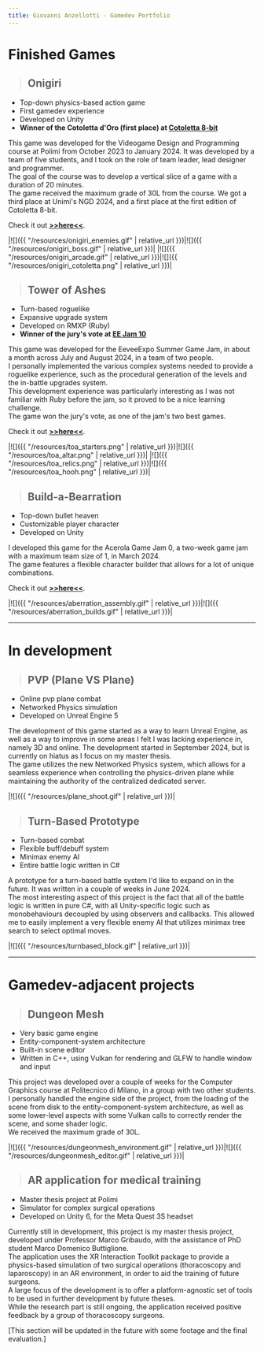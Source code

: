 ```yaml
---
title: Giovanni Anzellotti - Gamedev Portfolio
---
```

# **Finished Games**

>## **Onigiri**

- Top-down physics-based action game
- First gamedev experience
- Developed on Unity
- **Winner of the Cotoletta d'Oro (first place) at [Cotoletta 8-bit](https://www.cotoletta8bit.it/)**

This game was developed for the Videogame Design and Programming course at Polimi from October 2023 to January 2024. It was developed by a team of five students, and I took on the role of team leader, lead designer and programmer.\
The goal of the course was to develop a vertical slice of a game with a duration of 20 minutes.\
The game received the maximum grade of 30L from the course. We got a third place at Unimi's NGD 2024, and a first place at the first edition of Cotoletta 8-bit.

Check it out **[>>here<<](https://polimi-game-collective.itch.io/onigiri)**.

|![]({{ "/resources/onigiri_enemies.gif" | relative_url }})|![]({{ "/resources/onigiri_boss.gif" | relative_url }})|
|![]({{ "/resources/onigiri_arcade.gif" | relative_url }})|![]({{ "/resources/onigiri_cotoletta.png" | relative_url }})|

>## **Tower of Ashes**

- Turn-based roguelike
- Expansive upgrade system
- Developed on RMXP (Ruby)
- **Winner of the jury's vote at [EE Jam 10](https://eeveeexpo.com/game-jam-10/overview/)**

This game was developed for the EeveeExpo Summer Game Jam, in about a month across July and August 2024, in a team of two people.\
I personally implemented the various complex systems needed to provide a roguelike experience, such as the procedural generation of the levels and the in-battle upgrades system.\
This development experience was particularly interesting as I was not familiar with Ruby before the jam, so it proved to be a nice learning challenge.\
The game won the jury's vote, as one of the jam's two best games.

Check it out **[>>here<<](https://eeveeexpo.com/threads/8368)**.

|![]({{ "/resources/toa_starters.png" | relative_url }})|![]({{ "/resources/toa_altar.png" | relative_url }})|
|![]({{ "/resources/toa_relics.png" | relative_url }})|![]({{ "/resources/toa_hooh.png" | relative_url }})|

>## **Build-a-Bearration**

- Top-down bullet heaven
- Customizable player character
- Developed on Unity

I developed this game for the Acerola Game Jam 0, a two-week game jam with a maximum team size of 1, in March 2024.\
The game features a flexible character builder that allows for a lot of unique combinations.

Check it out **[>>here<<](https://joevanni.itch.io/aberration)**.

|![]({{ "/resources/aberration_assembly.gif" | relative_url }})|![]({{ "/resources/aberration_builds.gif" | relative_url }})|

---
# **In development**

>## **PVP (Plane VS Plane)**

- Online pvp plane combat
- Networked Physics simulation
- Developed on Unreal Engine 5

The development of this game started as a way to learn Unreal Engine, as well as a way to improve in some areas I felt I was lacking experience in, namely 3D and online. The development started in September 2024, but is currently on hiatus as I focus on my master thesis.\
The game utilizes the new Networked Physics system, which allows for a seamless experience when controlling the physics-driven plane while maintaining the authority of the centralized dedicated server.

|![]({{ "/resources/plane_shoot.gif" | relative_url }})|

>## **Turn-Based Prototype**

- Turn-based combat
- Flexible buff/debuff system
- Minimax enemy AI
- Entire battle logic written in C#

A prototype for a turn-based battle system I'd like to expand on in the future. It was written in a couple of weeks in June 2024.\
The most interesting aspect of this project is the fact that all of the battle logic is written in pure C#, with all Unity-specific logic such as monobehaviours decoupled by using observers and callbacks. This allowed me to easily implement a very flexible enemy AI that utilizes minimax tree search to select optimal moves.

|![]({{ "/resources/turnbased_block.gif" | relative_url }})|

---

# **Gamedev-adjacent projects**

>## **Dungeon Mesh**

- Very basic game engine
- Entity-component-system architecture
- Built-in scene editor
- Written in C++, using Vulkan for rendering and GLFW to handle window and input

This project was developed over a couple of weeks for the Computer Graphics course at Politecnico di Milano, in a group with two other students.\
I personally handled the engine side of the project, from the loading of the scene from disk to the entity-component-system architecture, as well as some lower-level aspects with some Vulkan calls to correctly render the scene, and some shader logic.\
We received the maximum grade of 30L.

|![]({{ "/resources/dungeonmesh_environment.gif" | relative_url }})|![]({{ "/resources/dungeonmesh_editor.gif" | relative_url }})|

>## **AR application for medical training**

- Master thesis project at Polimi
- Simulator for complex surgical operations
- Developed on Unity 6, for the Meta Quest 3S headset

Currently still in development, this project is my master thesis project, developed under Professor Marco Gribaudo, with the assistance of PhD student Marco Domenico Buttiglione.\
The application uses the XR Interaction Toolkit package to provide a physics-based simulation of two surgical operations (thoracoscopy and laparoscopy) in an AR environment, in order to aid the training of future surgeons.\
A large focus of the development is to offer a platform-agnostic set of tools to be used in further development by future theses.\
While the research part is still ongoing, the application received positive feedback by a group of thoracoscopy surgeons.

[This section will be updated in the future with some footage and the final evaluation.]